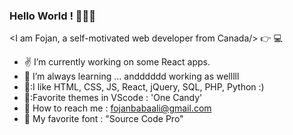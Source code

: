 ### Hello World ! 👋😄👋

 <I am Fojan, a self-motivated web developer from Canada/> :point_right: 💻

- ✌ I’m currently working on some React apps.
- 🌱 I’m always learning ... andddddd working as welllll
- 💛:I like HTML, CSS, JS, React, jQuery, SQL, PHP, Python :)
- 🍭:Favorite themes in VScode : 'One Candy'
- 💌 How to reach me : fojanbabaali@gmail.com
- 💙 My favorite font : "Source Code Pro"

